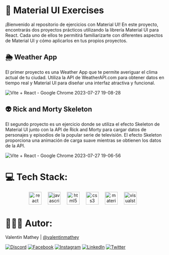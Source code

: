 # 🎨 Material UI Exercises
¡Bienvenido al repositorio de ejercicios con Material UI! En este proyecto, encontrarás dos proyectos prácticos utilizando la librería Material UI para React. Cada uno de ellos te permitirá familiarizarte con diferentes aspectos de Material UI y cómo aplicarlos en tus propios proyectos.

## 🌦️ Weather App
El primer proyecto es una Weather App que te permite averiguar el clima actual de tu ciudad. Utiliza la API de WeatherAPI.com para obtener datos en tiempo real y Material UI para diseñar una interfaz atractiva y funcional.

![Vite + React - Google Chrome 2023-07-27 19-08-28](https://github.com/valentinmathey/MUI-Exercises/assets/108497495/517b8e5e-8a6e-4f9b-93d5-e0ccb9ed1290)

## 👽 Rick and Morty Skeleton
El segundo proyecto es un ejercicio donde se utiliza el efecto Skeleton de Material UI junto con la API de Rick and Morty para cargar datos de personajes y episodios de la popular serie de televisión. El efecto Skeleton proporciona una animación de carga suave mientras se obtienen los datos de la API.

![Vite + React - Google Chrome 2023-07-27 19-06-56](https://github.com/valentinmathey/MUI-Exercises/assets/108497495/8a045ae3-cee1-431b-a818-f682f4552046)

# 💻 Tech Stack:
<div align="center">
  <img src="https://cdn.jsdelivr.net/gh/devicons/devicon/icons/react/react-original.svg" height="40" alt="react logo"  />
  <img width="12" />
  <img src="https://cdn.jsdelivr.net/gh/devicons/devicon/icons/javascript/javascript-original.svg" height="40" alt="javascript logo"  />
  <img width="12" />
  <img src="https://cdn.jsdelivr.net/gh/devicons/devicon/icons/html5/html5-original.svg" height="40" alt="html5 logo"  />
  <img width="12" />
  <img src="https://cdn.jsdelivr.net/gh/devicons/devicon/icons/css3/css3-original.svg" height="40" alt="css3 logo"  />
  <img width="12" />
  <img src="https://cdn.jsdelivr.net/gh/devicons/devicon/icons/materialui/materialui-original.svg" height="40" alt="materialui logo"  />
  <img width="12" />
  <img src="https://cdn.jsdelivr.net/gh/devicons/devicon/icons/visualstudio/visualstudio-plain.svg" height="40" alt="visualstudio logo"  />
  <img width="12" />
</div>

# 🧑🏻‍💻 Autor:

Valentin Mathey | <a href="https://github.com/valentinmathey">@valentinmathey</a>

[![Discord](https://img.shields.io/badge/Discord-%237289DA.svg?logo=discord&logoColor=white)](https://discord.gg/valentinmathey) [![Facebook](https://img.shields.io/badge/Facebook-%231877F2.svg?logo=Facebook&logoColor=white)](https://facebook.com/https://www.facebook.com/ValentinEzequielMathey) [![Instagram](https://img.shields.io/badge/Instagram-%23E4405F.svg?logo=Instagram&logoColor=white)](https://instagram.com/https://www.instagram.com/valen.mathey/) [![LinkedIn](https://img.shields.io/badge/LinkedIn-%230077B5.svg?logo=linkedin&logoColor=white)](https://linkedin.com/in/https://www.linkedin.com/in/valentin-mathey/) [![Twitter](https://img.shields.io/badge/Twitter-%231DA1F2.svg?logo=Twitter&logoColor=white)](https://twitter.com/https://twitter.com/valen_mathey) 

